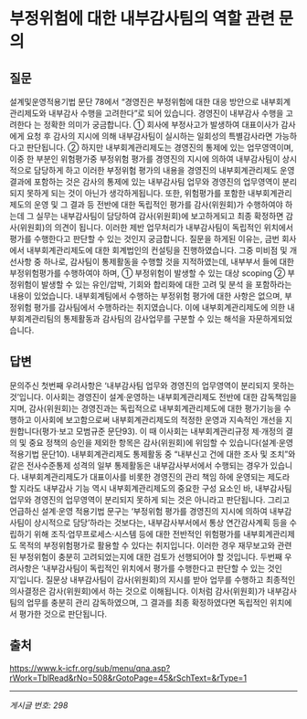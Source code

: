 # 부정위험에 대한 내부감사팀의 역할 관련 문의

## 질문
설계및운영적용기법 문단 78에서 “경영진은 부정위험에 대한 대응 방안으로 내부회계관리제도와 내부감사 수행을 고려한다”로 되어 있습니다.
경영진이 내부감사 수행을 고려한다 는 정확한 의미가 궁금합니다.
① 회사에 부정사고가 발생하여 대표이사가 감사에게 요청 후 감사의 지시에 의해 내부감사팀이 실시하는 일회성의 특별감사라면 가능하다고 판단됩니다.
② 하지만 내부회계관리제도는 경영진의 통제에 있는 업무영역이며, 이중 한 부분인 위험평가중 부정위험 평가를 경영진의 지시에 의하여 내부감사팀이 상시적으로 담당하게 하고 이러한 부정위험 평가의 내용을 경영진의 내부회계관리제도 운영결과에 포함하는 것은 감사의 통제에 있는 내부감사팀 업무와 경영진의 업무영역이 분리되지 못하게 되는 것이 아닌가 생각하게됩니다.
또한, 위험평가를 포함한 내부회계관리제도의 운영 및 그 결과 등 전반에 대한 독립적인 평가를 감사(위원회)가 수행하여야 하는데 그 실무는 내부감사팀이 담당하여 감사(위원회)에 보고하게되고 최종 확정하면 감사(위원회)의 의견이 됩니다. 이러한 제반 업무처리가 내부감사팀이 독립적인 위치에서 평가를 수행한다고 판단할 수 있는 것인지 궁금합니다.
질문을 하게된 이유는,
금번 회사에서 내부회계관리제도에 대한 회계법인의 컨설팅을 진행하였습니다.
그중 미비점 및 개선사항 중 하나로,
감사팀이 통제활동을 수행할 것을 지적하였는데,
내부부서 들에 대한 부정위험평가를 수행하여야 하며,
① 부정위험이 발생할 수 있는 대상 scoping
② 부정위험이 발생할 수 있는 유인/압박, 기회와 합리화에 대한 고려 및 분석
을 포함하라는 내용이 있었습니다.
내부회계팀에서 수행하는 부정위험 평가에 대한 사항은 없으며, 부정위험 평가를 감사팀에서 수행하라는 취지였습니다.
이에 내부회계관리제도에 의한 내부회계관리팀의 통제활동과 감사팀의 감사업무를 구분할 수 있는 해석을 자문하게되었습니다.

## 답변
문의주신 첫번째 우려사항은 ‘내부감사팀 업무와 경영진의 업무영역이 분리되지 못하는 것’입니다. 이사회는 경영진이 설계·운영하는 내부회계관리제도 전반에 대한 감독책임을 지며, 감사(위원회)는 경영진과는 독립적으로 내부회계관리제도에 대한 평가기능을 수행하고 이사회에 보고함으로써 내부회계관리제도의 적정한 운영과 지속적인 개선을 지원합니다(평가·보고 모범규준 문단93). 이 때 이사회는 내부회계관리규정 제·개정의 결의 및 중요 정책의 승인을 제외한 항목은 감사(위원회)에 위임할 수 있습니다(설계·운영 적용기법 문단10).
내부회계관리제도 통제활동 중 “내부신고 건에 대한 조사 및 조치”와 같은 전사수준통제 성격의 일부 통제활동은 내부감사부서에서 수행되는 경우가 있습니다. 내부회계관리제도가 대표이사를 비롯한 경영진의 관리 책임 하에 운영되는 제도라 할 지라도 내부감사 기능 역시 내부회계관리제도의 중요한 구성 요소인 바, 내부감사팀 업무와 경영진의 업무영역이 분리되지 못하게 되는 것은 아니라고 판단됩니다.
그리고 언급하신 설계·운영 적용기법 문구는 ‘부정위험 평가를 경영진의 지시에 의하여 내부감사팀이 상시적으로 담당’하라는 것보다는, 내부감사부서에서 통상 연간감사계획 등을 수립하기 위해 조직·업무프로세스·시스템 등에 대한 전반적인 위험평가를 내부회계관리제도 목적의 부정위험평가로 활용할 수 있다는 취지입니다. 이러한 경우 재무보고와 관련된 부정위험이 충분히 고려되었는지에 대한 검토가 선행되어야 할 것입니다.
두번째 우려사항은 ‘내부감사팀이 독립적인 위치에서 평가를 수행한다고 판단할 수 있는 것인지’입니다. 질문상 내부감사팀이 감사(위원회)의 지시를 받아 업무를 수행하고 최종적인 의사결정은 감사(위원회)에서 하는 것으로 이해됩니다. 이처럼 감사(위원회)가 내부감사팀의 업무를 충분히 관리 감독하였으며, 그 결과를 최종 확정하였다면 독립적인 위치에서 평가한 것으로 판단됩니다.

## 출처
https://www.k-icfr.org/sub/menu/qna.asp?rWork=TblRead&rNo=508&rGotoPage=45&rSchText=&rType=1

---
*게시글 번호: 298*
